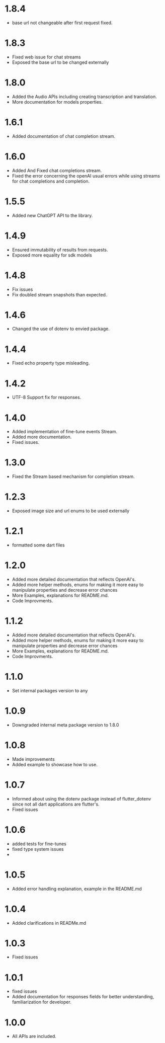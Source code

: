 # 1.8.4

- base url not changeable after first request fixed.

# 1.8.3

- Fixed web issue for chat streams
- Exposed the base url to be changed externally

# 1.8.0

- Added the Audio APIs including creating transcription and translation.
- More documentation for models properties.

# 1.6.1

- Added documentation of chat completion stream.

# 1.6.0

- Added And Fixed chat completions stream.
- Fixed the error concerning the openAI usual errors while using streams for chat completions and completion.

# 1.5.5

- Added new ChatGPT API to the library.

# 1.4.9

- Ensured immutability of results from requests.
- Exposed more equality for sdk models

# 1.4.8

- Fix issues
- Fix doubled stream snapshots than expected.

# 1.4.6

- Changed the use of dotenv to envied package.

# 1.4.4

- Fixed echo property type misleading.

# 1.4.2

- UTF-8 Support fix for responses.

# 1.4.0

- Added implementation of fine-tune events Stream.
- Added more documentation.
- Fixed issues.

# 1.3.0

- Fixed the Stream based mechanism for completion stream.

# 1.2.3

- Exposed image size and url enums to be used externally

# 1.2.1

- formatted some dart files

# 1.2.0

- Added more detailed documentation that reflects OpenAI's.
- Added more helper methods, enums for making it more easy to manipulate properties and decrease error chances
- More Examples, explanations for README.md.
- Code Improvments.

# 1.1.2

- Added more detailed documentation that reflects OpenAI's.
- Added more helper methods, enums for making it more easy to manipulate properties and decrease error chances
- More Examples, explanations for README.md.
- Code Improvments.

# 1.1.0

- Set internal packages version to any

# 1.0.9

- Downgraded internal meta package version to 1.8.0

# 1.0.8

- Made improvements
- Added example to showcase how to use.

# 1.0.7

- Informed about using the dotenv package instead of flutter_dotenv since not all dart applications are flutter's.
- Fixed issues

# 1.0.6

- added tests for fine-tunes
- fixed type system issues
-

# 1.0.5

- Added error handling explanation, example in the README.md

# 1.0.4

- Added clarifications in READMe.md

# 1.0.3

- Fixed issues

# 1.0.1

- fixed issues
- Added documentation for responses fields for better understanding, familiarization for developer.

# 1.0.0

- All APIs are included.
